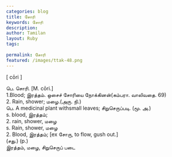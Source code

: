 ```yaml
---
categories: blog
title: சோரி
keywords: சோரி
description: 
author: Tamilan
layout: Ruby
tags: 
 
permalink: சோரி
featured: /images/ttak-48.png
---
```

  
[ cōri ]  
  
பெ. சொரி. [M. cōri.]  
1.Blood; இரத்தம். ஒசைச் சோரியை நோக்கினன்(கம்பரா. வாலிவதை. 69)  
2. Rain, shower; மழை.(அரு. நி.)  
பெ. A medicinal plant withsmall leaves; சிறுசெருப்படி. (மூ. அ.)  
s. blood, இரத்தம்;  
2. rain, shower, மழை  
s. Rain, shower, மழை  
2. Blood, இரத்தம்; [ex சோரு, to flow, gush out.]  
(சது.) (p.)  
இரத்தம், மழை, சிறுசெருப் படை